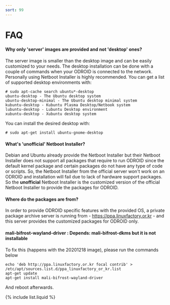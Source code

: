 ```yaml
---
sort: 99
---
```


# FAQ

#### Why only 'server' images are provided and not 'desktop' ones?
The server image is smaller than the desktop image and can be easily customized to your needs. The desktop installation can be done with a couple of commands when your ODROID is connected to the network. Personally using Netboot Installer is highly recommended. 
You can get a list of supported desktop environments with:
``` 
# sudo apt-cache search ubuntu*-desktop
ubuntu-desktop - The Ubuntu desktop system
ubuntu-desktop-minimal - The Ubuntu desktop minimal system
kubuntu-desktop - Kubuntu Plasma Desktop/Netbook system
lubuntu-desktop - Lubuntu Desktop environment
xubuntu-desktop - Xubuntu desktop system
```
You can install the desired desktop with:
```
# sudo apt-get install ubuntu-gnome-desktop
```

#### What's 'unofficial' Netboot Installer?
Debian and Ubuntu already provide the Netboot Installer but their Netboot Installer does not support all packages that require to run ODROID since the default kernel package and certain packages do not have any type of code or scripts. So, the Netboot Installer from the official server won't work on an ODROID and installation will fail due to lack of hardware support packages. So the **unofficial** Netboot Installer is the customized version of the official Netboot Installer to provide the packages for ODROID.

#### Where do the packages are from?
In order to provide ODROID specific features with the provided OS, a private package archive server is running from - https://ppa.linuxfactory.or.kr - and this server provides the customized packages for ODROID only.

#### mali-bifrost-wayland-driver : Depends: mali-bifrost-dkms but it is not installable ####
To fix this (happens with the 20201218 image), please run the commands below
```
echo 'deb http://ppa.linuxfactory.or.kr focal contrib' > /etc/apt/sources.list.d/ppa_linuxfactory_or_kr.list
apt-get update
apt-get install mali-bifrost-wayland-driver
```
And reboot afterwards.

{% include list.liquid %}
